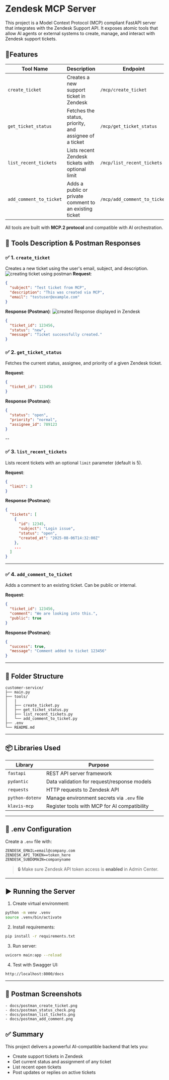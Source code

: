 

# Zendesk MCP Server

This project is a Model Context Protocol (MCP) compliant FastAPI server that integrates with the Zendesk Support API. It exposes atomic tools that allow AI agents or external systems to create, manage, and interact with Zendesk support tickets.



## 🚀Features

| Tool Name               | Description                                            | Endpoint                     |
| ----------------------- | ------------------------------------------------------ | ---------------------------- |
| `create_ticket`         | Creates a new support ticket in Zendesk                | `/mcp/create_ticket`         |
| `get_ticket_status`     | Fetches the status, priority, and assignee of a ticket | `/mcp/get_ticket_status`     |
| `list_recent_tickets`   | Lists recent Zendesk tickets with optional limit       | `/mcp/list_recent_tickets`   |
| `add_comment_to_ticket` | Adds a public or private comment to an existing ticket | `/mcp/add_comment_to_ticket` |

All tools are built with **MCP.2 protocol** and compatible with AI orchestration.



## 🧰 Tools Description & Postman Responses

### ✅ 1. `create_ticket`

Creates a new ticket using the user's email, subject, and description.
![creating ticket using postman](creating_ticket.png)
**Request**:

```json
{
  "subject": "Test ticket from MCP",
  "description": "This was created via MCP",
  "email": "testuser@example.com"
}
```

**Response (Postman)**:
![created Response displayed in Zendesk](response_from_zendesk_after_creating_ticket.png)
```json
{
  "ticket_id": 123456,
  "status": "new",
  "message": "Ticket successfully created."
}
```

### ✅ 2. `get_ticket_status`

Fetches the current status, assignee, and priority of a given Zendesk ticket.

**Request**:

```json
{
  "ticket_id": 123456
}
```

**Response (Postman)**:

```json
{
  "status": "open",
  "priority": "normal",
  "assignee_id": 789123
}
```

--

### ✅ 3. `list_recent_tickets`

Lists recent tickets with an optional `limit` parameter (default is 5).

**Request**:

```json
{
  "limit": 3
}
```

**Response (Postman)**:

```json
{
  "tickets": [
    {
      "id": 12345,
      "subject": "Login issue",
      "status": "open",
      "created_at": "2025-08-06T14:32:00Z"
    },
    ...
  ]
}
```

---

### ✅ 4. `add_comment_to_ticket`

Adds a comment to an existing ticket. Can be public or internal.

**Request**:

```json
{
  "ticket_id": 123456,
  "comment": "We are looking into this.",
  "public": true
}
```

**Response (Postman)**:

```json
{
  "success": true,
  "message": "Comment added to ticket 123456"
}
```

---

## 🧱 Folder Structure

```
customer-service/
├── main.py
├── tools/
│   |
│   ├── create_ticket.py
│   ├── get_ticket_status.py
│   ├── list_recent_tickets.py
│   └── add_comment_to_ticket.py
├── .env
└── README.md
```

---

## 📦 Libraries Used

| Library         | Purpose                                      |
| --------------- | -------------------------------------------- |
| `fastapi`       | REST API server framework                    |
| `pydantic`      | Data validation for request/response models  |
| `requests`      | HTTP requests to Zendesk API                 |
| `python-dotenv` | Manage environment secrets via `.env` file   |
| `klavis-mcp`    | Register tools with MCP for AI compatibility |

---

## 🔐 .env Configuration

Create a `.env` file with:

```env
ZENDESK_EMAIL=email@company.com
ZENDESK_API_TOKEN==token_here
ZENDESK_SUBDOMAIN=companyname
```

> 🔒 Make sure Zendesk API token access is **enabled** in Admin Center.

---

## ▶️ Running the Server

1. Create virtual environment:

```bash
python -m venv .venv
source .venv/bin/activate
```

2. Install requirements:

```bash
pip install -r requirements.txt
```

3. Run server:

```bash
uvicorn main:app --reload
```

4. Test with Swagger UI:

```
http://localhost:8000/docs
```

---

## 📸 Postman Screenshots

```
- docs/postman_create_ticket.png
- docs/postman_status_check.png
- docs/postman_list_tickets.png
- docs/postman_add_comment.png
```


## ✅ Summary

This project delivers a powerful AI-compatible backend that lets you:

* Create support tickets in Zendesk
* Get current status and assignment of any ticket
* List recent open tickets
* Post updates or replies on active tickets
